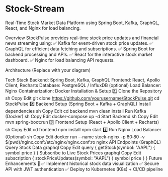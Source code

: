 # Stock-Stream

Real-Time Stock Market Data Platform using Spring Boot, Kafka, GraphQL, React, and Nginx for load balancing.

Overview
StockPulse provides real-time stock price updates and financial news streaming using:
✅ Kafka for event-driven stock price updates.
✅ GraphQL for efficient data fetching and subscriptions.
✅ Spring Boot for backend processing and APIs.
✅ React for the interactive stock market dashboard.
✅ Nginx for load balancing API requests.

Architecture
(Replace with your diagram)

Tech Stack
Backend: Spring Boot, Kafka, GraphQL
Frontend: React, Apollo Client, Recharts
Database: PostgreSQL / InfluxDB (optional)
Load Balancer: Nginx
Containerization: Docker
Installation & Setup
1️⃣ Clone the Repository
sh
Copy
Edit
git clone https://github.com/yourusername/StockPulse.git
cd StockPulse
2️⃣ Backend Setup (Spring Boot + Kafka + GraphQL)
Install dependencies
sh
Copy
Edit
cd backend
mvn clean install
Run Kafka (Docker)
sh
Copy
Edit
docker-compose up -d
Start Backend
sh
Copy
Edit
mvn spring-boot:run
3️⃣ Frontend Setup (React + Apollo Client + Recharts)
sh
Copy
Edit
cd frontend
npm install
npm start
4️⃣ Run Nginx Load Balancer (Optional)
sh
Copy
Edit
docker run --name stock-nginx -p 80:80 -v $(pwd)/nginx.conf:/etc/nginx/nginx.conf:ro nginx
API Endpoints (GraphQL)
Query Stock Data
graphql
Copy
Edit
query {
  getStock(symbol: "AAPL") {
    symbol
    price
  }
}
Subscribe to Live Stock Prices
graphql
Copy
Edit
subscription {
  stockPriceUpdates(symbol: "AAPL") {
    symbol
    price
  }
}
Future Enhancements 🚀
✅ Implement historical stock data visualization
✅ Secure API with JWT authentication
✅ Deploy to Kubernetes (K8s) + CI/CD pipeline
